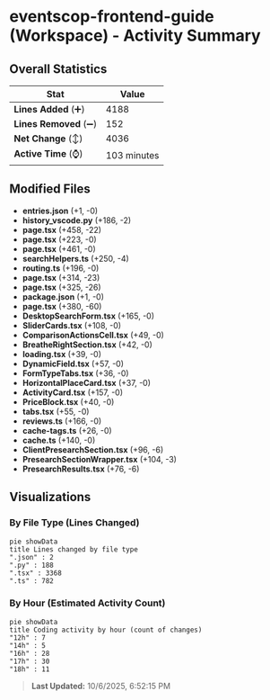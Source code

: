 # eventscop-frontend-guide (Workspace) - Activity Summary 

## Overall Statistics

| Stat                   | Value                                                             |
| ---------------------- | ----------------------------------------------------------------- |
| **Lines Added** (➕)   | 4188                                          |
| **Lines Removed** (➖) | 152                                        |
| **Net Change** (↕)    | 4036                |
| **Active Time** (⌚)   | 103 minutes |


## Modified Files
- **entries.json** (+1, -0)
- **history_vscode.py** (+186, -2)
- **page.tsx** (+458, -22)
- **page.tsx** (+223, -0)
- **page.tsx** (+461, -0)
- **searchHelpers.ts** (+250, -4)
- **routing.ts** (+196, -0)
- **page.tsx** (+314, -23)
- **page.tsx** (+325, -26)
- **package.json** (+1, -0)
- **page.tsx** (+380, -60)
- **DesktopSearchForm.tsx** (+165, -0)
- **SliderCards.tsx** (+108, -0)
- **ComparisonActionsCell.tsx** (+49, -0)
- **BreatheRightSection.tsx** (+42, -0)
- **loading.tsx** (+39, -0)
- **DynamicField.tsx** (+57, -0)
- **FormTypeTabs.tsx** (+36, -0)
- **HorizontalPlaceCard.tsx** (+37, -0)
- **ActivityCard.tsx** (+157, -0)
- **PriceBlock.tsx** (+40, -0)
- **tabs.tsx** (+55, -0)
- **reviews.ts** (+166, -0)
- **cache-tags.ts** (+26, -0)
- **cache.ts** (+140, -0)
- **ClientPresearchSection.tsx** (+96, -6)
- **PresearchSectionWrapper.tsx** (+104, -3)
- **PresearchResults.tsx** (+76, -6)

## Visualizations

### By File Type (Lines Changed)

```mermaid
pie showData
title Lines changed by file type
".json" : 2
".py" : 188
".tsx" : 3368
".ts" : 782
```

### By Hour (Estimated Activity Count)

```mermaid
pie showData
title Coding activity by hour (count of changes)
"12h" : 7
"14h" : 5
"16h" : 28
"17h" : 30
"18h" : 11
```


> **Last Updated:** 10/6/2025, 6:52:15 PM